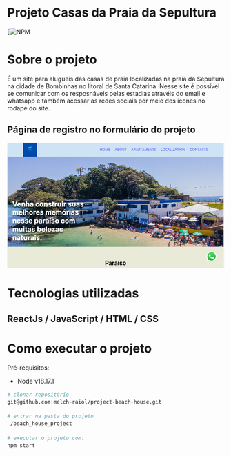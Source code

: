 # Projeto Casas da Praia da Sepultura
[![NPM](https://github.com/melch-raiol/project-beach-house/blob/main/LICENSE) 

# Sobre o projeto

É um site para alugueis das casas de praia localizadas na praia da Sepultura na cidade de Bombinhas no litoral de Santa Catarina. Nesse site é possível se comunicar com os resposnáveis pelas estadias atravéis do email e whatsapp e também acessar as redes sociais por meio dos ícones no rodapé do site. 

## Página de registro no formulário do projeto
![Mobile 2](https://github.com/melch-raiol/project-beach-house/blob/main/src/assets/psp.png)

# Tecnologias utilizadas
## ReactJs / JavaScript / HTML / CSS

# Como executar o projeto

Pré-requisitos:
- Node v18.17.1

```bash
# clonar repositório
git@github.com:melch-raiol/project-beach-house.git

# entrar na pasta do projeto 
 /beach_house_project

# executar o projeto com:
npm start
```
